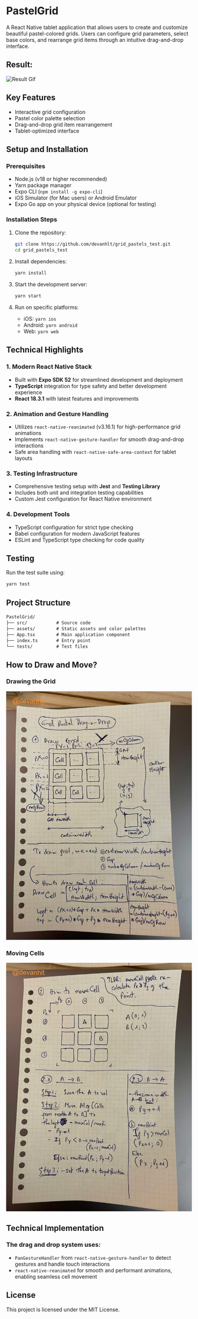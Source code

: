 # PastelGrid

A React Native tablet application that allows users to create and customize beautiful pastel-colored grids. Users can configure grid parameters, select base colors, and rearrange grid items through an intuitive drag-and-drop interface.

## Result:

![Result Gif](assets/result.gif)

## Key Features

- Interactive grid configuration
- Pastel color palette selection
- Drag-and-drop grid item rearrangement
- Tablet-optimized interface

## Setup and Installation

### Prerequisites

- Node.js (v18 or higher recommended)
- Yarn package manager
- Expo CLI (`npm install -g expo-cli`)
- iOS Simulator (for Mac users) or Android Emulator
- Expo Go app on your physical device (optional for testing)

### Installation Steps

1. Clone the repository:

   ```bash
   git clone https://github.com/devanhlt/grid_pastels_test.git
   cd grid_pastels_test
   ```

2. Install dependencies:

   ```bash
   yarn install
   ```

3. Start the development server:

   ```bash
   yarn start
   ```

4. Run on specific platforms:
   - iOS: `yarn ios`
   - Android: `yarn android`
   - Web: `yarn web`

## Technical Highlights

### 1. Modern React Native Stack

- Built with **Expo SDK 52** for streamlined development and deployment
- **TypeScript** integration for type safety and better development experience
- **React 18.3.1** with latest features and improvements

### 2. Animation and Gesture Handling

- Utilizes `react-native-reanimated` (v3.16.1) for high-performance grid animations
- Implements `react-native-gesture-handler` for smooth drag-and-drop interactions
- Safe area handling with `react-native-safe-area-context` for tablet layouts

### 3. Testing Infrastructure

- Comprehensive testing setup with **Jest** and **Testing Library**
- Includes both unit and integration testing capabilities
- Custom Jest configuration for React Native environment

### 4. Development Tools

- TypeScript configuration for strict type checking
- Babel configuration for modern JavaScript features
- ESLint and TypeScript type checking for code quality

## Testing

Run the test suite using:

```bash
yarn test
```

## Project Structure

```
PastelGrid/
├── src/           # Source code
├── assets/        # Static assets and color palettes
├── App.tsx        # Main application component
├── index.ts       # Entry point
└── tests/         # Test files
```

## How to Draw and Move?

### Drawing the Grid

![Drawing Grid](./assets/draw.jpg)

### Moving Cells

![Moving Cells](./assets/move.jpg)

## Technical Implementation

### The drag and drop system uses:

- `PanGestureHandler` from `react-native-gesture-handler` to detect gestures and handle touch interactions
- `react-native-reanimated` for smooth and performant animations, enabling seamless cell movement

## License

This project is licensed under the MIT License.
